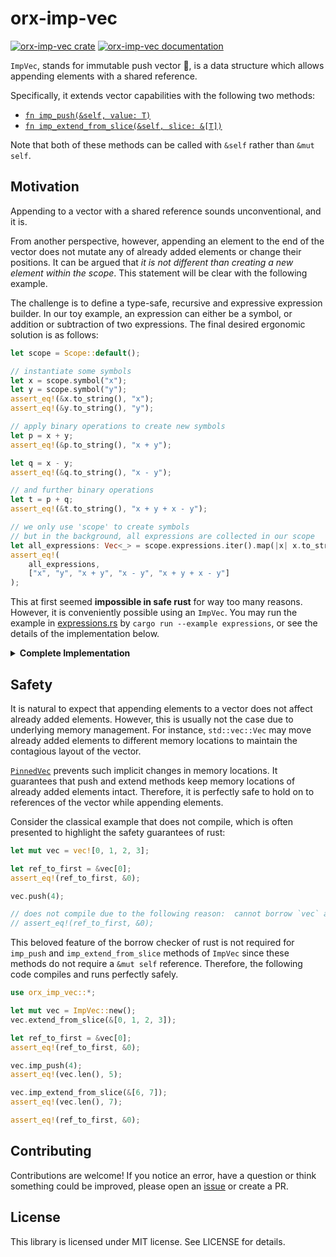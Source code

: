 # orx-imp-vec

[![orx-imp-vec crate](https://img.shields.io/crates/v/orx-imp-vec.svg)](https://crates.io/crates/orx-imp-vec)
[![orx-imp-vec documentation](https://docs.rs/orx-imp-vec/badge.svg)](https://docs.rs/orx-imp-vec)

`ImpVec`, stands for immutable push vector 👿, is a data structure which allows appending elements with a shared reference.

Specifically, it extends vector capabilities with the following two methods:
* [`fn imp_push(&self, value: T)`](https://docs.rs/orx-imp-vec/latest/orx_imp_vec/struct.ImpVec.html#method.imp_push)
* [`fn imp_extend_from_slice(&self, slice: &[T])`](https://docs.rs/orx-imp-vec/latest/orx_imp_vec/struct.ImpVec.html#method.imp_extend_from_slice)

Note that both of these methods can be called with `&self` rather than `&mut self`.

## Motivation

Appending to a vector with a shared reference sounds unconventional, and it is.

From another perspective, however, appending an element to the end of the vector does not mutate any of already added elements or change their positions. It can be argued that *it is not different than creating a new element within the scope*. This statement will be clear with the following example.

The challenge is to define a type-safe, recursive and expressive expression builder. In our toy example, an expression can either be a symbol, or addition or subtraction of two expressions. The final desired ergonomic solution is as follows:

```rust ignore
let scope = Scope::default();

// instantiate some symbols
let x = scope.symbol("x");
let y = scope.symbol("y");
assert_eq!(&x.to_string(), "x");
assert_eq!(&y.to_string(), "y");

// apply binary operations to create new symbols
let p = x + y;
assert_eq!(&p.to_string(), "x + y");

let q = x - y;
assert_eq!(&q.to_string(), "x - y");

// and further binary operations
let t = p + q;
assert_eq!(&t.to_string(), "x + y + x - y");

// we only use 'scope' to create symbols
// but in the background, all expressions are collected in our scope
let all_expressions: Vec<_> = scope.expressions.iter().map(|x| x.to_string()).collect();
assert_eq!(
    all_expressions,
    ["x", "y", "x + y", "x - y", "x + y + x - y"]
);
```

This at first seemed **impossible in safe rust** for way too many reasons. However, it is conveniently possible using an `ImpVec`. You may run the example in [expressions.rs](https://github.com/orxfun/orx-imp-vec/blob/main/examples/expressions.rs) by `cargo run --example expressions`, or see the details of the implementation below.

<details>
<summary style="font-weight:bold;">Complete Implementation</summary>

```rust
use orx_imp_vec::*;
use std::{
    fmt::Display,
    ops::{Add, Sub},
};

/// A scope for expressions.
#[derive(Default)]
struct Scope<'a> {
    expressions: ImpVec<Expr<'a>>,
}

impl<'a> Scope<'a> {
    /// Bottom of the expressions recursion, the symbol primitive
    fn symbol(&'a self, name: &'static str) -> ExprInScope<'a> {
        let expr = Expr::Symbol(name);
        self.expressions.imp_push(expr);
        ExprInScope {
            scope: self,
            expr: &self.expressions[self.expressions.len() - 1],
        }
    }
}

/// A recursive expression with three demo variants
enum Expr<'a> {
    Symbol(&'static str),
    Addition(&'a Expr<'a>, &'a Expr<'a>),
    Subtraction(&'a Expr<'a>, &'a Expr<'a>),
}

impl<'a> Display for Expr<'a> {
    fn fmt(&self, f: &mut std::fmt::Formatter<'_>) -> std::fmt::Result {
        match self {
            Expr::Symbol(x) => write!(f, "{}", x),
            Expr::Addition(x, y) => write!(f, "{} + {}", x, y),
            Expr::Subtraction(x, y) => write!(f, "{} - {}", x, y),
        }
    }
}

/// Expression in a scope:
/// * it knows what it is
/// * it knows which scope it belongs to
///
/// It can implement Copy which turns out to be extremely important!
#[derive(Clone, Copy)]
struct ExprInScope<'a> {
    scope: &'a Scope<'a>,
    expr: &'a Expr<'a>,
}

impl<'a> ExprInScope<'a> {
    /// Recall, it knows the scope it belongs to,
    /// and can check it in O(1)
    fn belongs_to_same_scope(&self, other: Self) -> bool {
        let self_scope = self.scope as *const Scope;
        let other_scope = other.scope as *const Scope;
        self_scope == other_scope
    }
}
impl<'a> Display for ExprInScope<'a> {
    fn fmt(&self, f: &mut std::fmt::Formatter<'_>) -> std::fmt::Result {
        write!(f, "{}", self.expr)
    }
}

impl<'a> Add for ExprInScope<'a> {
    type Output = ExprInScope<'a>;

    /// We can create an expression by adding two expressions
    ///
    /// Where do we store the new expression?
    ///
    /// Of course, in the scope that both expressions belong to.
    /// And we can do so by `imp_push`.
    ///
    /// # Panics
    ///
    /// Panics if the lhs & rhs do not belong to the same scope.
    fn add(self, rhs: Self) -> Self::Output {
        assert!(self.belongs_to_same_scope(rhs));
        let expressions = &self.scope.expressions;
        let expr = Expr::Addition(self.expr, rhs.expr);
        expressions.imp_push(expr);
        ExprInScope {
            scope: self.scope,
            expr: &expressions[expressions.len() - 1],
        }
    }
}

impl<'a> Sub for ExprInScope<'a> {
    type Output = ExprInScope<'a>;

    /// Similarly, we can create an expression by subtracting two expressions
    /// 
    /// # Panics
    ///
    /// Panics if the lhs & rhs do not belong to the same scope.
    fn sub(self, rhs: Self) -> Self::Output {
        assert!(self.belongs_to_same_scope(rhs));
        let expressions = &self.scope.expressions;
        let expr = Expr::Subtraction(self.expr, rhs.expr);
        expressions.imp_push(expr);
        ExprInScope {
            scope: self.scope,
            expr: &expressions[expressions.len() - 1],
        }
    }
}

let scope = Scope::default();

// instantiate some symbols
let x = scope.symbol("x");
let y = scope.symbol("y");
assert_eq!(&x.to_string(), "x");
assert_eq!(&y.to_string(), "y");

// apply binary operations to create new symbols
let p = x + y;
assert_eq!(&p.to_string(), "x + y");

let q = x - y;
assert_eq!(&q.to_string(), "x - y");

// and further binary operations
let t = p + q;
assert_eq!(&t.to_string(), "x + y + x - y");

// we only use 'scope' to create symbols
// but in the background, all expressions are collected in our scope
let all_expressions: Vec<_> = scope.expressions.iter().map(|x| x.to_string()).collect();
assert_eq!(
    all_expressions,
    ["x", "y", "x + y", "x - y", "x + y + x - y"]
);
```

</details>


## Safety

It is natural to expect that appending elements to a vector does not affect already added elements. However, this is usually not the case due to underlying memory management. For instance, `std::vec::Vec` may move already added elements to different memory locations to maintain the contagious layout of the vector. 

[`PinnedVec`](https://crates.io/crates/orx-pinned-vec) prevents such implicit changes in memory locations. It guarantees that push and extend methods keep memory locations of already added elements intact. Therefore, it is perfectly safe to hold on to references of the vector while appending elements.

Consider the classical example that does not compile, which is often presented to highlight the safety guarantees of rust:

```rust
let mut vec = vec![0, 1, 2, 3];

let ref_to_first = &vec[0];
assert_eq!(ref_to_first, &0);

vec.push(4);

// does not compile due to the following reason:  cannot borrow `vec` as mutable because it is also borrowed as immutable
// assert_eq!(ref_to_first, &0);
```

This beloved feature of the borrow checker of rust is not required for `imp_push` and `imp_extend_from_slice` methods of `ImpVec` since these methods do not require a `&mut self` reference. Therefore, the following code compiles and runs perfectly safely.

```rust
use orx_imp_vec::*;

let mut vec = ImpVec::new();
vec.extend_from_slice(&[0, 1, 2, 3]);

let ref_to_first = &vec[0];
assert_eq!(ref_to_first, &0);

vec.imp_push(4);
assert_eq!(vec.len(), 5);

vec.imp_extend_from_slice(&[6, 7]);
assert_eq!(vec.len(), 7);

assert_eq!(ref_to_first, &0);
```

## Contributing

Contributions are welcome! If you notice an error, have a question or think something could be improved, please open an [issue](https://github.com/orxfun/orx-imp-vec/issues/new) or create a PR.

## License

This library is licensed under MIT license. See LICENSE for details.
